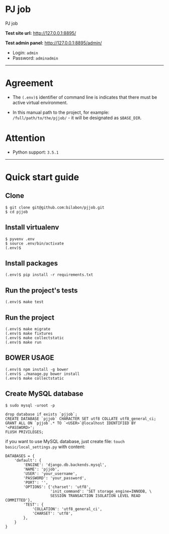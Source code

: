 PJ job
======

PJ job

**Test site url:** http://127.0.0.1:8895/

**Test admin panel:** http://127.0.0.1:8895/admin/

- Login: `admin`
- Password: `adminadmin`

-------
Agreement
=========

- The `(.env)$` identifier of command line is indicates that there must be active virtual environment.

- In this manual path to the project, for example: `/full/path/to/the/pjjob/` - it will be designated as `$BASE_DIR`.


Attention
=========

- Python support: `3.5.1`

-------

Quick start guide
=================

Clone
-----


    $ git clone git@github.com:bilabon/pjjob.git
    $ cd pjjob


Install virtualenv
------------------


    $ pyvenv .env
    $ source .env/bin/activate
    (.env)$


Install packages
----------------


    (.env)$ pip install -r requirements.txt


Run the project's tests
----------------


    (.env)$ make test


Run the project
----------------


    (.env)$ make migrate
    (.env)$ make fixtures
    (.env)$ make collectstatic
    (.env)$ make run


BOWER USAGE
----------------


    (.env)$ npm install -g bower
    (.env)$ ./manage.py bower install
    (.env)$ make collectstatic


Create MySQL database
-----


    $ sudo mysql -uroot -p

    drop database if exists `pjjob`;
    CREATE DATABASE `pjjob` CHARACTER SET utf8 COLLATE utf8_general_ci;
    GRANT ALL ON `pjjob`.* TO `<USER>`@localhost IDENTIFIED BY '<PASSWORD>';
    FLUSH PRIVILEGES;


if you want to use MySQL database, just create file: `touch basic/local_settings.py` with content:


    DATABASES = {
        'default': {
            'ENGINE': 'django.db.backends.mysql',
            'NAME': 'pjjob',
            'USER': 'your_username',
            'PASSWORD': 'your_password',
            'PORT': '',
            'OPTIONS': {'charset': 'utf8',
                        'init_command': 'SET storage_engine=INNODB, \
                        SESSION TRANSACTION ISOLATION LEVEL READ COMMITTED'},
            'TEST': {
                'COLLATION': 'utf8_general_ci',
                'CHARSET': 'utf8',
            },
        }
    }
